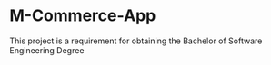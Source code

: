 # M-Commerce-App
This project is a requirement for obtaining the Bachelor of Software Engineering Degree
